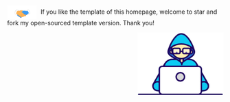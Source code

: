 <p><img src="./WanyongQiu_home/Assets/Handshake.gif" alt="Handshake" style="vertical-align: middle; width: auto; height: 32px; margin-right: 5px;"> If you like the template of this homepage, welcome to star and fork my open-sourced template version. Thank you!</p>
<p align="right">
  <img src="./WanyongQiu_home/Assets/Developer.gif" alt="Developer" width="200px">
</p>





    

